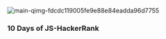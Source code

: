 ![main-qimg-fdcdc119005fe9e88e84eadda96d7755](https://user-images.githubusercontent.com/34129569/42121046-fd4c3a5e-7c43-11e8-9c6d-a380a3af1ddc.png)


### 10 Days of JS-HackerRank
